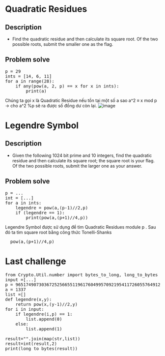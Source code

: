 # Quadratic Residues
## Description
- Find the quadratic residue and then calculate its square root. Of the two possible roots, submit the smaller one as the flag.

## Problem solve
<pre>
p = 29
ints = [14, 6, 11]
for a in range(28):
    if any(pow(a, 2, p) == x for x in ints):
        print(a)
</pre>
Chúng ta gọi x là Quadratic Residue nếu tồn tại một số a sao a^2 ≡ x mod p -> cho a^2 %p sẽ ra được số đồng dư còn lại.
![image](https://hackmd.io/_uploads/HJhaxceTp.png)


# Legendre Symbol
## Description
- Given the following 1024 bit prime and 10 integers, find the quadratic residue and then calculate its square root; the square root is your flag. Of the two possible roots, submit the larger one as your answer.
## Problem solve
<pre>
p = ...
int = [...]
for a in ints:
    legendre = pow(a,(p-1)//2,p)
    if (legendre == 1):
        print(pow(a,(p+1)//4,p))
</pre>

Legendre Symbol được sử dụng để tìm Quadratic Residues module p . Sau đó ta tìm square root bằng công thức Tonelli-Shanks
<pre>
  pow(a,(p+1)//4,p)
</pre>
 
# Last challenge
<Pre>
from Crypto.Util.number import bytes_to_long, long_to_bytes
input =[...]
p = 96517490730367252566551196176049957092195411726055764912412605750547823858339
a = 1337
list =[]
def legendre(x,y):
    return pow(x,(y-1)//2,y)
for i in input:
    if legendre(i,p) == 1:
        list.append(0)
    else:
        list.append(1)

result="".join(map(str,list))
result=int(result,2)
print(long_to_bytes(result))
</Pre>
